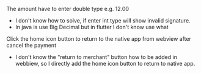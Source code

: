 The amount have to enter double type e.g. 12.00
 - I don't know how to solve, if enter int type will show invalid signature.
 - In java is use Big Decimal but in flutter I don't know use what

Click the home icon button to return to the native app from webview after cancel the payment
 - I don't know the  "return to merchant" button how to be added in webbiew, so I directly add 
   the home icon button to return to native app.